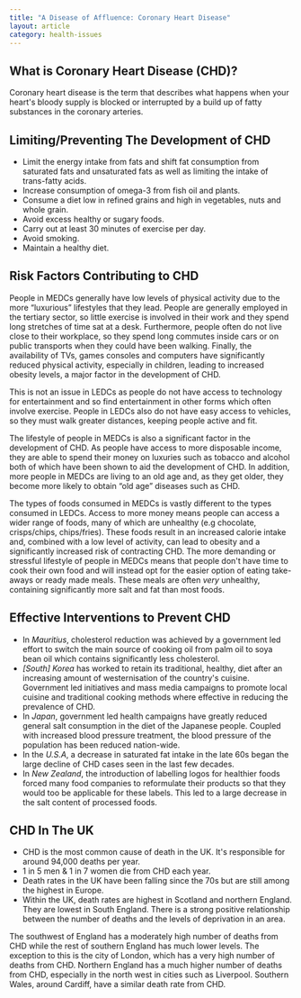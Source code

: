 ```yaml
---
title: "A Disease of Affluence: Coronary Heart Disease"
layout: article
category: health-issues
---
```


## What is Coronary Heart Disease (CHD)?

Coronary heart disease is the term that describes what happens when your heart's bloody supply is blocked or interrupted by a build up of fatty substances in the coronary arteries.

## Limiting/Preventing The Development of CHD

- Limit the energy intake from fats and shift fat consumption from saturated fats and unsaturated fats as well as limiting the intake of trans-fatty acids.
- Increase consumption of omega-3 from fish oil and plants.
- Consume a diet low in refined grains and high in vegetables, nuts and whole grain.
- Avoid excess healthy or sugary foods.
- Carry out at least 30 minutes of exercise per day.
- Avoid smoking.
- Maintain a healthy diet.

## Risk Factors Contributing to CHD

People in MEDCs generally have low levels of physical activity due to the more “luxurious” lifestyles that they lead. People are generally employed in the tertiary sector, so little exercise is involved in their work and they spend long stretches of time sat at a desk. Furthermore, people often do not live close to their workplace, so they spend long commutes inside cars or on public transports when they could have been walking. Finally, the availability of TVs, games consoles and computers have significantly reduced physical activity, especially in children, leading to increased obesity levels, a major factor in the development of CHD.

This is not an issue in LEDCs as people do not have access to technology for entertainment and so find entertainment in other forms which often involve exercise. People in LEDCs also do not have easy access to vehicles, so they must walk greater distances, keeping people active and fit.

The lifestyle of people in MEDCs is also a significant factor in the development of CHD. As people have access to more disposable income, they are able to spend their money on luxuries such as tobacco and alcohol both of which have been shown to aid the development of CHD. In addition, more people in MEDCs are living to an old age and, as they get older, they become more likely to obtain “old age” diseases such as CHD.

The types of foods consumed in MEDCs is vastly different to the types consumed in LEDCs. Access to more money means people can access a wider range of foods, many of which are unhealthy (e.g chocolate, crisps/chips, chips/fries). These foods result in an increased calorie intake and, combined with a low level of activity, can lead to obesity and a significantly increased risk of contracting CHD. The more demanding or stressful lifestyle of people in MEDCs means that people don't have time to cook their own food and will instead opt for the easier option of eating take-aways or ready made meals. These meals are often *very* unhealthy, containing significantly more salt and fat than most foods.

## Effective Interventions to Prevent CHD

- In *Mauritius*, cholesterol reduction was achieved by a government led effort to switch the main source of cooking oil from palm oil to soya bean oil which contains significantly less cholesterol.
- *[South] Korea* has worked to retain its traditional, healthy, diet after an increasing amount of westernisation of the country's cuisine. Government led initiatives and mass media campaigns to promote local cuisine and traditional cooking methods where effective in reducing the prevalence of CHD.
- In *Japan*, government led health campaigns have greatly reduced general salt consumption in the diet of the Japanese people. Coupled with increased blood pressure treatment, the blood pressure of the population has been reduced nation-wide.
- In the *U.S.A*, a decrease in saturated fat intake in the late 60s began the large decline of CHD cases seen in the last few decades.
- In *New Zealand*, the introduction of labelling logos for healthier foods forced many food companies to reformulate their products so that they would too be applicable for these labels. This led to a large decrease in the salt content of processed foods.

## CHD In The UK

- CHD is the most common cause of death in the UK. It's responsible for around 94,000 deaths per year.
- 1 in 5 men & 1 in 7 women die from CHD each year.
- Death rates in the UK have been falling since the 70s but are still among the highest in Europe.
- Within the UK, death rates are highest in Scotland and northern England. They are lowest in South England. There is a strong positive relationship between the number of deaths and the levels of deprivation in an area.

The southwest of England has a moderately high number of deaths from CHD while the rest of southern England has much lower levels. The exception to this is the city of London, which has a very high number of deaths from CHD. Northern England has a much higher number of deaths from CHD, especially in the north west in cities such as Liverpool. Southern Wales, around Cardiff, have a similar death rate from CHD.
